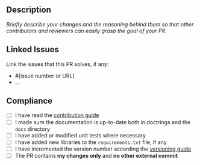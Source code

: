 ## Description

*Briefly describe your changes and the reasoning behind them so that other contributors and reviewers can easily grasp the goal of your PR.*

## Linked Issues

Link the issues that this PR solves, if any:

- #[issue number or URL]
- ...

## Compliance

- [ ] I have read the [contribution guide](../../CONTRIBUTING.md)
- [ ] I made sure the documentation is up-to-date both in doctrings and the `docs` directory
- [ ] I have added or modified unit tests where necessary
- [ ] I have added new libraries to the `requirements.txt` file, if any
- [ ] I have incremented the version number according the [versioning guide](../../docs/contributing/versioning.md)
- [ ] The PR contains **my changes only** and **no other external commit**
